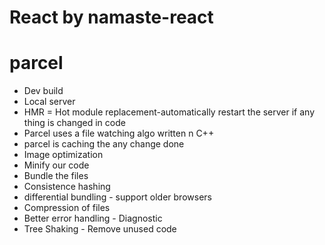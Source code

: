 # React by namaste-react

# parcel

- Dev build
- Local server
- HMR = Hot module replacement-automatically restart the server if any thing is changed in code
- Parcel uses a file watching algo written n C++
- parcel is caching the any change done
- Image optimization
- Minify our code
- Bundle the files
- Consistence hashing
- differential bundling - support older browsers
- Compression of files
- Better error handling - Diagnostic
- Tree Shaking - Remove unused code
